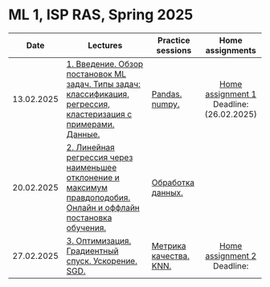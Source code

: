 # ML 1, ISP RAS, Spring 2025

|Date| Lectures | Practice sessions | Home assignments|
|----|----|----| :----: |
| 13.02.2025 | [1. Введение. Обзор постановок ML задач. Типы задач: классификация, регрессия, кластеризация с примерами. Данные.](./lectures/lecture1/) | [Pandas. numpy.](./seminars/seminar1/01_numpy_pandas_student.ipynb) | [Home assignment 1](./hw/hw1/) <br> Deadline: (26.02.2025)|
| 20.02.2025 | [2. Линейная регрессия через наименьшее отклонение и максимум правдоподобия. Онлайн и оффлайн постановка обучения. ](./lectures/lecture2/) | [Обработка данных.](./seminars/seminar2/02_data_processing_student.ipynb) | |
| 27.02.2025 | [3. Оптимизация. Градиентный спуск. Ускорение. SGD.](./lectures/lecture3/) | [Метрика качества. KNN.](./seminars/seminar3/03_knn_metrics_sklearn.ipynb) |  [Home assignment 2]() <br> Deadline: | 
<!--
|  | [4. Субградиентный спуск. AdaGrad, Adam. Регуляризация l_1, l_2. Проксимальный оператор](./lectures/lecture4/) | [Валидация. Подбор гипепараметров. Регуляризация](./seminars/seminar4/04_regularization_hyperopt_validation.ipynb) |  | 
|  | [5. Логистическая регрессия](./lectures/lecture5/) | [Многоклассовая классификация](./seminars/seminar5/) |  |
|  | [6. PCA & friends](./lectures/lecture6/) | [Задача кластеризации](./seminars/seminar6/) |  |
|  | [7. SVM](./lectures/lecture7/) | [SVM](./seminars/seminar7/) |  |
|  | [8. Решающие деревья](./lectures/lecture8/) | [Решающие деревья](./seminars/seminar8/) |  |
|  | [9. Ансамблирование](./lectures/lecture9/) | [Разбор домашних заданий по темам 1 - 9]() |  |
|  | [10. Градиентный бустинг.](./lectures/lecture10/) | [Градиентный бустинг. Сравнение библиотек.](./seminars/seminar10/) |  |
|  | [11. Градиентный бустинг.](./lectures/lecture11/) | [Матрично-векторное дифференцирование.](./seminars/seminar11/) |  |
|  | [12. Введение в DL.](./lectures/lecture12/) | [Библиотеки автоматического дифференцирования. Pytorch. Обучаем свою первую рекуррентную сеть.](./seminars/seminar12/) |  |
|  | [13. Введение в DL.](./lectures/lecture13/) | [Советы по обучению нейронных сетей.](./seminars/seminar13/) |  |
-->
